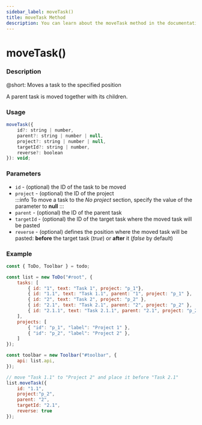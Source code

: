 ```yaml
---
sidebar_label: moveTask()
title: moveTask Method
description: You can learn about the moveTask method in the documentation of the DHTMLX JavaScript To Do List library. Browse developer guides and API reference, try out code examples and live demos, and download a free 30-day evaluation version of DHTMLX To Do List.
---
```


# moveTask()

### Description

@short: Moves a task to the specified position

A parent task is moved together with its children.

### Usage

~~~js
moveTask({
    id?: string | number,
    parent?: string | number | null,
    project?: string | number | null,
    targetId?: string | number,
    reverse?: boolean
}): void;
~~~

### Parameters

- `id` - (optional) the ID of the task to be moved
- `project` - (optional) the ID of the project<br>
:::info
To move a task to the *No project* section, specify the value of the parameter to **null**
:::
- `parent` - (optional) the ID of the parent task
- `targetId` - (optional) the ID of the target task where the moved task will be pasted
- `reverse` - (optional) defines the position where the moved task will be pasted: **before** the target task (*true*) or **after** it (*false* by default)

### Example

~~~js {22-28}
const { ToDo, Toolbar } = todo;

const list = new ToDo("#root", {
	tasks: [
        { id: "1", text: "Task 1", project: "p_1"},
		{ id: "1.1", text: "Task 1.1", parent: "1", project: "p_1" },
        { id: "2", text: "Task 2", project: "p_2" },
        { id: "2.1", text: "Task 2.1", parent: "2", project: "p_2" },
		{ id: "2.1.1", text: "Task 2.1.1", parent: "2.1", project: "p_2" },
    ],
    projects: [
        { "id": "p_1", "label": "Project 1" },
        { "id": "p_2", "label": "Project 2" },
    ]
});

const toolbar = new Toolbar("#toolbar", {
	api: list.api,
});

// move "Task 1.1" to "Project 2" and place it before "Task 2.1"
list.moveTask({ 
    id: "1.1",
    project:"p_2",
    parent: "2",
    targetId: "2.1",
    reverse: true
});
~~~
